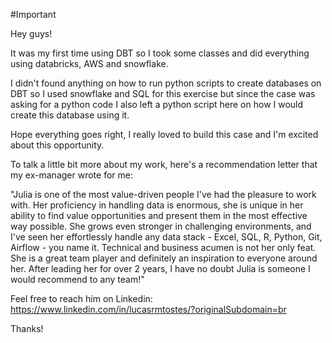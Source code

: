 #Important

Hey guys!

It was my first time using DBT so I took some classes and did everything using databricks, AWS and snowflake.

I didn't found anything on how to run python scripts to create databases on DBT so I used snowflake and SQL for this exercise but since the case was asking for a python code I also left a python script here on how I would create this database using it.

Hope everything goes right, I really loved to build this case and I'm excited about this opportunity.

To talk a little bit more about my work, here's a recommendation letter that my ex-manager wrote for me:

"Julia is one of the most value-driven people I've had the pleasure to work with. Her proficiency in handling data is enormous, she is unique in her ability to find value opportunities and present them in the most effective way possible. She grows even stronger in challenging environments, and I've seen her effortlessly handle any data stack - Excel, SQL, R, Python, Git, Airflow - you name it. Technical and business acumen is not her only feat. She is a great team player and definitely an inspiration to everyone around her. After leading her for over 2 years, I have no doubt Julia is someone I would recommend to any team!"

Feel free to reach him on Linkedin: https://www.linkedin.com/in/lucasrmtostes/?originalSubdomain=br

Thanks!

